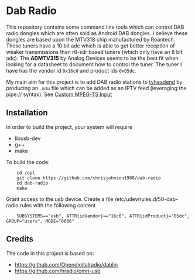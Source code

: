 # Dab Radio

This repository contains some command line tools which can control DAB radio dongles which are often sold as Android DAB dongles. I believe these dongles are based upon the MTV318 chip manufactured by Roantech. These tuners have a 10 bit adc which is able to get better reception of weaker transmissions than rtl-sdr based tuners (which only have an 8 bit adc). The **ADMTV315** by Analog Devices seems to be the best fit when looking for a datasheet to document how to control the tuner. The tuner I have has the vendor id `0x16c0` and product ids `0x05dc`.

My main aim for this project is to add DAB radio stations to [tvheadend](https://tvheadend.org/) by producing an `.m3u` file which can be added as an IPTV feed (leveraging the pipe:// syntax). See [Custom MPEG-TS Input](https://tvheadend.org/projects/tvheadend/wiki/Custom_MPEG-TS_Input0)

## Installation

In order to build the project, your system will require

- libusb-dev
- g++
- make

To build the code:

        cd /opt
        git clone https://github.com/chrisjohnson1988/dab-radio
        cd dab-radio
        make

Grant access to the usb device. Create a file /etc/udev/rules.d/50-dab-radio.rules with the following content

        SUBSYSTEMS=="usb", ATTR{idVendor}=="16c0", ATTR{idProduct}="05dc", GROUP="users", MODE="0666"

## Credits
The code in this project is based on:

- https://github.com/Opendigitalradio/dablin
- https://github.com/hradio/omri-usb